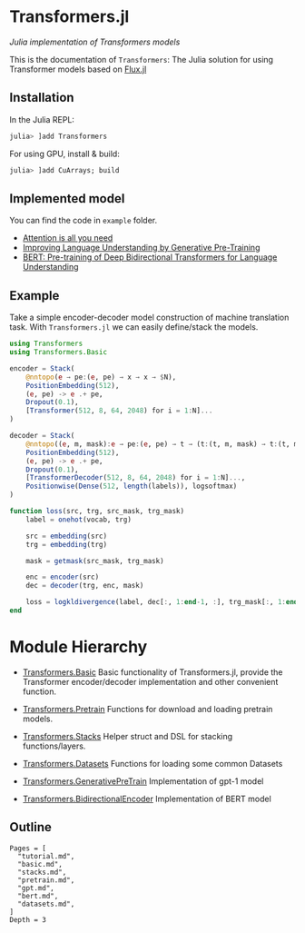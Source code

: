 # Transformers.jl

*Julia implementation of Transformers models*

This is the documentation of `Transformers`: The Julia solution for using Transformer models based on [Flux.jl](https://fluxml.ai/)


## Installation

In the Julia REPL:

```jl
julia> ]add Transformers
```

For using GPU, install & build:

```jl
julia> ]add CuArrays; build
```


## Implemented model
You can find the code in `example` folder.

-   [Attention is all you need](https://arxiv.org/abs/1706.03762)
-   [Improving Language Understanding by Generative Pre-Training](https://s3-us-west-2.amazonaws.com/openai-assets/research-covers/language-unsupervised/language_understanding_paper.pdf)
-   [BERT: Pre-training of Deep Bidirectional Transformers for Language Understanding](https://arxiv.org/abs/1810.04805)


## Example

Take a simple encoder-decoder model construction of machine translation task. With `Transformers.jl` we can easily define/stack the models. 

```julia
using Transformers
using Transformers.Basic

encoder = Stack(
    @nntopo(e → pe:(e, pe) → x → x → $N),
    PositionEmbedding(512),
    (e, pe) -> e .+ pe,
    Dropout(0.1),
    [Transformer(512, 8, 64, 2048) for i = 1:N]...
)

decoder = Stack(
    @nntopo((e, m, mask):e → pe:(e, pe) → t → (t:(t, m, mask) → t:(t, m, mask)) → $N:t → c),
    PositionEmbedding(512),
    (e, pe) -> e .+ pe,
    Dropout(0.1),
    [TransformerDecoder(512, 8, 64, 2048) for i = 1:N]...,
    Positionwise(Dense(512, length(labels)), logsoftmax)
)

function loss(src, trg, src_mask, trg_mask)
    label = onehot(vocab, trg)

    src = embedding(src)
    trg = embedding(trg)

    mask = getmask(src_mask, trg_mask)

    enc = encoder(src)
    dec = decoder(trg, enc, mask)

    loss = logkldivergence(label, dec[:, 1:end-1, :], trg_mask[:, 1:end-1, :])
end
```

# Module Hierarchy

- [Transformers.Basic](./basic.md)
Basic functionality of Transformers.jl, provide the Transformer encoder/decoder implementation and other convenient function.

- [Transformers.Pretrain](./pretrain.md)
Functions for download and loading pretrain models.

- [Transformers.Stacks](./stacks.md)
Helper struct and DSL for stacking functions/layers.

- [Transformers.Datasets](./datasets.md)
Functions for loading some common Datasets

- [Transformers.GenerativePreTrain](./gpt.md)
Implementation of gpt-1 model

- [Transformers.BidirectionalEncoder](./bert.md)
Implementation of BERT model


## Outline

```@contents
Pages = [
  "tutorial.md",
  "basic.md",
  "stacks.md",
  "pretrain.md",
  "gpt.md",
  "bert.md",
  "datasets.md",
]
Depth = 3
```
